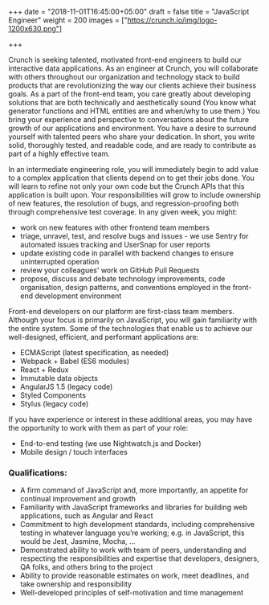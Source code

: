 +++
date = "2018-11-01T16:45:00+05:00"
draft = false
title = "JavaScript Engineer"
weight = 200
images = ["https://crunch.io/img/logo-1200x630.png"]


+++

Crunch is seeking talented, motivated front-end engineers to build our interactive data applications. As an engineer at Crunch, you will collaborate with others throughout our organization and technology stack to build products that are revolutionizing the way our clients achieve their business goals. As a part of the front-end team, you care greatly about developing solutions that are both technically and aesthetically sound (You know what generator functions and HTML entities are and when/why to use them.) You bring your experience and perspective to conversations about the future growth of our applications and environment. You have a desire to surround yourself with talented peers who share your dedication. In short, you write solid, thoroughly tested, and readable code, and are ready to contribute as part of a highly effective team.

In an intermediate engineering role, you will immediately begin to add value to a complex application that clients depend on to get their jobs done. You will learn to refine not only your own code but the Crunch APIs that this application is built upon. Your responsibilities will grow to include ownership of new features, the resolution of bugs, and regression-proofing both through comprehensive test coverage. In any given week, you might:

* work on new features with other frontend team members
* triage, unravel, test, and resolve bugs and issues - we use Sentry for automated issues tracking and UserSnap for user reports
* update existing code in parallel with backend changes to ensure uninterrupted operation
* review your colleagues' work on GitHub Pull Requests
* propose, discuss and debate technology improvements, code organisation, design patterns, and conventions employed in the front-end development environment

Front-end developers on our platform are first-class team members. Although your focus is primarily on JavaScript, you will gain familiarity with the entire system. Some of the technologies that enable us to achieve our well-designed, efficient, and performant applications are:

* ECMAScript (latest specification, as needed)
* Webpack + Babel (ES6 modules)
* React + Redux
* Immutable data objects
* AngularJS 1.5 (legacy code)
* Styled Components
* Stylus (legacy code)

If you have experience or interest in these additional areas, you may have the opportunity to work with them as part of your role:

* End-to-end testing (we use Nightwatch.js and Docker)
* Mobile design / touch interfaces

### Qualifications:

* A firm command of JavaScript and, more importantly, an appetite for continual improvement and growth
* Familiarity with JavaScript frameworks and libraries for building web applications, such as Angular and React
* Commitment to high development standards, including comprehensive testing in whatever language you’re working; e.g. in JavaScript, this would be Jest, Jasmine, Mocha, ...
* Demonstrated ability to work with team of peers, understanding and respecting the responsibilities and expertise that developers, designers, QA folks, and others bring to the project
* Ability to provide reasonable estimates on work, meet deadlines, and take ownership and responsibility
* Well-developed principles of self-motivation and time management
